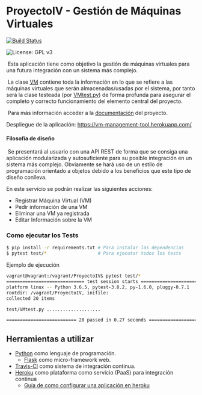 # ProyectoIV - Gestión de Máquinas Virtuales

[![Build Status](https://travis-ci.org/jcpulido97/ProyectoIV.svg?branch=master)](https://travis-ci.org/jcpulido97/ProyectoIV)

![License: GPL v3](https://img.shields.io/badge/License-GPL%20v3-blue.svg)

​	Esta aplicación tiene como objetivo la gestión de máquinas virtuales para una futura integración con un sistema más complejo. 

​	La clase [VM](https://github.com/jcpulido97/ProyectoIV/blob/master/src/vm.py) contiene toda la información en lo que se refiere a las máquinas virtuales que serán almacenadas/usadas por el sistema, por tanto será la clase testeada (por [VMtest.py](https://github.com/jcpulido97/ProyectoIV/blob/master/test/VMtest.py)) de forma profunda para asegurar el completo y correcto funcionamiento del elemento central del proyecto.

​	Para más información acceder a la [documentación](https://github.com/jcpulido97/ProyectoIV/tree/master/doc) del proyecto.

Despliegue de la aplicación: https://vm-management-tool.herokuapp.com/

#### Filosofía de diseño

​	Se presentará al usuario con una API REST de forma que se consiga una aplicación modularizada y autosuficiente para su posible integración en un sistema más complejo. Obviamente se hará uso de un estilo de programación orientado a objetos debido a los beneficios que este tipo de diseño conlleva.

En este servicio se podrán realizar las siguientes acciones:

- Registrar Máquina Virtual (VM)
- Pedir información de una VM
- Eliminar una VM ya registrada
- Editar Información sobre la VM



### Como ejecutar los Tests

```bash
$ pip install -r requirements.txt # Para instalar las dependencias
$ pytest test/* 				  # Para ejecutar todos los tests
```



Ejemplo de ejecución

```bash
vagrant@vagrant:/vagrant/ProyectoIV$ pytest test/*
============================= test session starts ==============================
platform linux -- Python 3.6.5, pytest-3.8.2, py-1.6.0, pluggy-0.7.1
rootdir: /vagrant/ProyectoIV, inifile:
collected 20 items

test/VMtest.py ....................

========================== 20 passed in 0.27 seconds ===========================
```



## Herramientas a utilizar

- [Python](https://github.com/python/cpython) como lenguaje de programación.
  - [Flask](http://flask.pocoo.org/) como micro-framework web.
- [Travis-CI](https://travis-ci.org) como sistema de integración continua.
- [Heroku](https://www.heroku.com/) como plataforma como servicio (PaaS) para integración continua
  - [Guía de como configurar una aplicación en heroku](https://github.com/jcpulido97/ProyectoIV/tree/master/doc/heroku.md)



